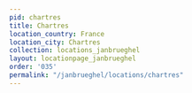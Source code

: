 ```yaml
---
pid: chartres
title: Chartres
location_country: France
location_city: Chartres
collection: locations_janbrueghel
layout: locationpage_janbrueghel
order: '035'
permalink: "/janbrueghel/locations/chartres"
---
```

